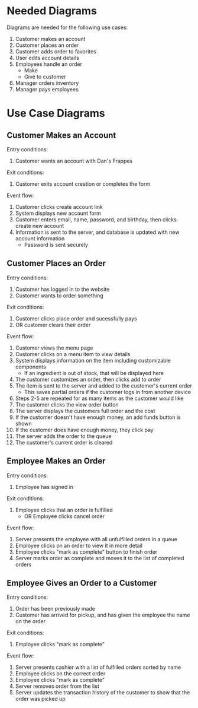 # Needed Diagrams

Diagrams are needed for the following use cases:
1. Customer makes an account
2. Customer places an order
3. Customer adds order to favorites
4. User edits account details
5. Employees handle an order
    * Make
    * Give to customer
6. Manager orders inventory
7. Manager pays employees


# Use Case Diagrams

## Customer Makes an Account
Entry conditions:
1. Customer wants an account with Dan's Frappes

Exit conditions:
1. Customer exits account creation or completes the form

Event flow:
1. Customer clicks create account link
2. System displays new account form
3. Customer enters email, name, password, and birthday, then clicks create new account
4. Information is sent to the server, and database is updated with new account information
    * Password is sent securely

## Customer Places an Order
Entry conditions:
1. Customer has logged in to the website
2. Customer wants to order something

Exit conditions:
1. Customer clicks place order and sucessfully pays
2. OR customer clears their order

Event flow:
1. Customer views the menu page
2. Customer clicks on a menu item to view details
3. System displays information on the item including customizable components
    * If an ingredient is out of stock, that will be displayed here
4. The customer customizes an order, then clicks add to order
5. The item is sent to the server and added to the customer's current order
    * This saves partial orders if the customer logs in from another device
6. Steps 2-5 are repeated for as many items as the customer would like
7. The customer clicks the view order button
8. The server displays the customers full order and the cost
9. If the customer doesn't have enough money, an add funds button is shown
10. If the customer does have enough money, they click pay
11. The server adds the order to the queue
12. The customer's current order is cleared

## Employee Makes an Order
Entry conditions:
1. Employee has signed in

Exit conditions:
1. Employee clicks that an order is fulfilled
    * OR Employee clicks cancel order

Event flow:
1. Server presents the employee with all unfulfilled orders in a queue
2. Employee clicks on an order to view it in more detail
3. Employee clicks "mark as complete" button to finish order
4. Server marks order as complete and moves it to the list of completed orders

## Employee Gives an Order to a Customer
Entry conditions:
1. Order has been previously made
2. Customer has arrived for pickup, and has given the employee the name on the order

Exit conditions:
1. Employee clicks "mark as complete"

Event flow:
1. Server presents cashier with a list of fulfilled orders sorted by name
2. Employee clicks on the correct order
3. Employee clicks "mark as complete"
4. Server removes order from the list
5. Server updates the transaction history of the customer to show that the order was picked up
